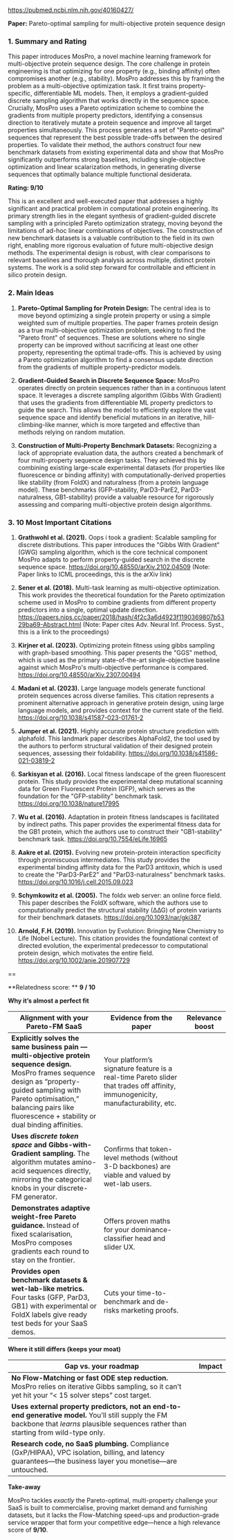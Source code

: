 https://pubmed.ncbi.nlm.nih.gov/40160427/

**Paper:** Pareto-optimal sampling for multi-objective protein sequence design

### 1. Summary and Rating

This paper introduces MosPro, a novel machine learning framework for multi-objective protein sequence design. The core challenge in protein engineering is that optimizing for one property (e.g., binding affinity) often compromises another (e.g., stability). MosPro addresses this by framing the problem as a multi-objective optimization task. It first trains property-specific, differentiable ML models. Then, it employs a gradient-guided discrete sampling algorithm that works directly in the sequence space. Crucially, MosPro uses a Pareto optimization scheme to combine the gradients from multiple property predictors, identifying a consensus direction to iteratively mutate a protein sequence and improve all target properties simultaneously. This process generates a set of "Pareto-optimal" sequences that represent the best possible trade-offs between the desired properties. To validate their method, the authors construct four new benchmark datasets from existing experimental data and show that MosPro significantly outperforms strong baselines, including single-objective optimization and linear scalarization methods, in generating diverse sequences that optimally balance multiple functional desiderata.

**Rating: 9/10**

This is an excellent and well-executed paper that addresses a highly significant and practical problem in computational protein engineering. Its primary strength lies in the elegant synthesis of gradient-guided discrete sampling with a principled Pareto optimization strategy, moving beyond the limitations of ad-hoc linear combinations of objectives. The construction of new benchmark datasets is a valuable contribution to the field in its own right, enabling more rigorous evaluation of future multi-objective design methods. The experimental design is robust, with clear comparisons to relevant baselines and thorough analysis across multiple, distinct protein systems. The work is a solid step forward for controllable and efficient in silico protein design.

### 2. Main Ideas

1.  **Pareto-Optimal Sampling for Protein Design:** The central idea is to move beyond optimizing a single protein property or using a simple weighted sum of multiple properties. The paper frames protein design as a true multi-objective optimization problem, seeking to find the "Pareto front" of sequences. These are solutions where no single property can be improved without sacrificing at least one other property, representing the optimal trade-offs. This is achieved by using a Pareto optimization algorithm to find a consensus update direction from the gradients of multiple property-predictor models.

2.  **Gradient-Guided Search in Discrete Sequence Space:** MosPro operates directly on protein sequences rather than in a continuous latent space. It leverages a discrete sampling algorithm (Gibbs With Gradient) that uses the gradients from differentiable ML property predictors to guide the search. This allows the model to efficiently explore the vast sequence space and identify beneficial mutations in an iterative, hill-climbing-like manner, which is more targeted and effective than methods relying on random mutation.

3.  **Construction of Multi-Property Benchmark Datasets:** Recognizing a lack of appropriate evaluation data, the authors created a benchmark of four multi-property sequence design tasks. They achieved this by combining existing large-scale experimental datasets (for properties like fluorescence or binding affinity) with computationally-derived properties like stability (from FoldX) and naturalness (from a protein language model). These benchmarks (GFP-stability, ParD3-ParE2, ParD3-naturalness, GB1-stability) provide a valuable resource for rigorously assessing and comparing multi-objective protein design algorithms.

### 3. 10 Most Important Citations

1.  **Grathwohl et al. (2021).** Oops i took a gradient: Scalable sampling for discrete distributions.
    This paper introduces the "Gibbs With Gradient" (GWG) sampling algorithm, which is the core technical component MosPro adapts to perform property-guided search in the discrete sequence space.
    https://doi.org/10.48550/arXiv.2102.04509 (Note: Paper links to ICML proceedings, this is the arXiv link)

2.  **Sener et al. (2018).** Multi-task learning as multi-objective optimization.
    This work provides the theoretical foundation for the Pareto optimization scheme used in MosPro to combine gradients from different property predictors into a single, optimal update direction.
    https://papers.nips.cc/paper/2018/hash/4f2c3a6d4923f1190369807b5329ba69-Abstract.html (Note: Paper cites Adv. Neural Inf. Process. Syst., this is a link to the proceedings)

3.  **Kirjner et al. (2023).** Optimizing protein fitness using gibbs sampling with graph-based smoothing.
    This paper presents the "GGS" method, which is used as the primary state-of-the-art single-objective baseline against which MosPro's multi-objective performance is compared.
    https://doi.org/10.48550/arXiv.2307.00494

4.  **Madani et al. (2023).** Large language models generate functional protein sequences across diverse families.
    This citation represents a prominent alternative approach in generative protein design, using large language models, and provides context for the current state of the field.
    https://doi.org/10.1038/s41587-023-01761-2

5.  **Jumper et al. (2021).** Highly accurate protein structure prediction with alphafold.
    This landmark paper describes AlphaFold2, the tool used by the authors to perform structural validation of their designed protein sequences, assessing their foldability.
    https://doi.org/10.1038/s41586-021-03819-2

6.  **Sarkisyan et al. (2016).** Local fitness landscape of the green fluorescent protein.
    This study provides the experimental deep mutational scanning data for Green Fluorescent Protein (GFP), which serves as the foundation for the "GFP-stability" benchmark task.
    https://doi.org/10.1038/nature17995

7.  **Wu et al. (2016).** Adaptation in protein fitness landscapes is facilitated by indirect paths.
    This paper provides the experimental fitness data for the GB1 protein, which the authors use to construct their "GB1-stability" benchmark task.
    https://doi.org/10.7554/eLife.16965

8.  **Aakre et al. (2015).** Evolving new protein-protein interaction specificity through promiscuous intermediates.
    This study provides the experimental binding affinity data for the ParD3 antitoxin, which is used to create the "ParD3-ParE2" and "ParD3-naturalness" benchmark tasks.
    https://doi.org/10.1016/j.cell.2015.09.023

9.  **Schymkowitz et al. (2005).** The foldx web server: an online force field.
    This paper describes the FoldX software, which the authors use to computationally predict the structural stability (∆∆G) of protein variants for their benchmark datasets.
    https://doi.org/10.1093/nar/gki387

10. **Arnold, F.H. (2019).** Innovation by Evolution: Bringing New Chemistry to Life (Nobel Lecture).
    This citation provides the foundational context of directed evolution, the experimental predecessor to computational protein design, which motivates the entire field.
    https://doi.org/10.1002/anie.201907729

==

\*\*Relatedness score: \*\* **9 / 10**

**Why it’s almost a perfect fit**

| Alignment with your Pareto-FM SaaS                                                                                                                                                                                                                        | Evidence from the paper                                                                                                          | Relevance boost |
| --------------------------------------------------------------------------------------------------------------------------------------------------------------------------------------------------------------------------------------------------------- | -------------------------------------------------------------------------------------------------------------------------------- | --------------- |
| **Explicitly solves the same business pain — multi-objective protein sequence design.**  MosPro frames sequence design as “property-guided sampling with Pareto optimisation,” balancing pairs like fluorescence + stability or dual binding affinities.  | Your platform’s signature feature is a real-time Pareto slider that trades off affinity, immunogenicity, manufacturability, etc. |                 |
| **Uses *discrete token space* and Gibbs-with-Gradient sampling.**  The algorithm mutates amino-acid sequences directly, mirroring the categorical knobs in your discrete-FM generator.                                                                    | Confirms that token-level methods (without 3-D backbones) are viable and valued by wet-lab users.                                |                 |
| **Demonstrates adaptive weight-free Pareto guidance.**  Instead of fixed scalarisation, MosPro composes gradients each round to stay on the frontier.                                                                                                     | Offers proven maths for your dominance-classifier head and slider UX.                                                            |                 |
| **Provides open benchmark datasets & wet-lab-like metrics.**  Four tasks (GFP, ParD3, GB1) with experimental or FoldX labels give ready test beds for your SaaS demos.                                                                                    | Cuts your time-to-benchmark and de-risks marketing proofs.                                                                       |                 |

**Where it still differs (keeps your moat)**

| Gap vs. your roadmap                                                                                                                                                                       | Impact |
| ------------------------------------------------------------------------------------------------------------------------------------------------------------------------------------------ | ------ |
| **No Flow-Matching or fast ODE step reduction.** MosPro relies on iterative Gibbs sampling, so it can’t yet hit your “< 15 solver steps” cost target.                                      |        |
| **Uses external property predictors, not an end-to-end generative model.** You’ll still supply the FM backbone that *learns* plausible sequences rather than starting from wild-type only. |        |
| **Research code, no SaaS plumbing.** Compliance (GxP/HIPAA), VPC isolation, billing, and latency guarantees—the business layer you monetise—are untouched.                                 |        |

**Take-away**

MosPro tackles *exactly* the Pareto-optimal, multi-property challenge your SaaS is built to commercialise, proving market demand and furnishing datasets, but it lacks the Flow-Matching speed-ups and production-grade service wrapper that form your competitive edge—hence a high relevance score of **9/10**.
